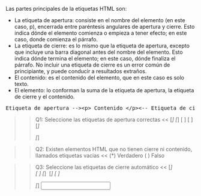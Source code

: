 Las partes principales de la etiquetas HTML son:

- La etiqueta de apertura: consiste en el nombre del elemento (en este caso, p), encerrada entre paréntesis angulares de apertura y cierre. Esto indica dónde el elemento comienza o empieza a tener efecto; en este caso, donde comienza el párrafo.
- La etiqueta de cierre: es lo mismo que la etiqueta de apertura, excepto que incluye una barra diagonal antes del nombre del elemento. Esto indica dónde termina el elemento; en este caso, dónde finaliza el párrafo. No incluir una etiqueta de cierre es un error común de principiante, y puede conducir a resultados extraños.
- El contenido: es el contenido del elemento, que en este caso es solo texto.
- El elemento: lo conforman la suma de la etiqueta de apertura, la etiqueta de cierre y  el contenido.

<pre>
Etiqueta de apertura -->&lt;p&gt; Contenido &lt;/p&gt;<-- Etiqueta de cierre
</pre>

>>Q1: Seleccione las etiquetas de apertura correctas <<
[*] <body>
[*] <span>
[ ] </span>
[ ] <img/>
[*] <form>
[*] <etiqueta>

>>Q2: Existen elementos HTML que no tienen cierre ni contenido, llamados etiquetas vacias <<
(*) Verdadero
( ) Falso

>>Q3: Seleccione las etiquetas de cierre automático <<
[*] <br>
[ ] <span>
[*] <img>
[*] <col>
[ ] <div>
[*] <input>
